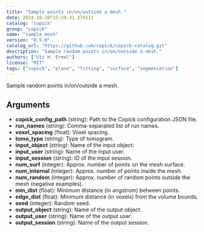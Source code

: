 ```yaml
---
title: "Sample points in/on/outside a mesh."
date: 2024-10-30T15:59:41.576511
catalog: "copick"
group: "copick"
name: "sample_mesh"
version: "0.5.0"
catalog_url: "https://github.com/copick/copick-catalog.git"
description: "Sample random points in/on/outside a mesh."
authors: ["Utz H. Ermel"]
license: "MIT"
tags: ["copick", "plane", "fitting", "surface", "segmentation"]
---
```


Sample random points in/on/outside a mesh.

## Arguments

- **copick_config_path** (string): Path to the Copick configuration JSON file.
- **run_names** (string): Comma-separated list of run names.
- **voxel_spacing** (float): Voxel spacing.
- **tomo_type** (string): Type of tomogram.
- **input_object** (string): Name of the input object.
- **input_user** (string): Name of the input user.
- **input_session** (string): ID of the input session.
- **num_surf** (integer): Approx. number of points on the mesh surface.
- **num_internal** (integer): Approx. number of points inside the mesh.
- **num_random** (integer): Approx. number of random points outside the mesh (negative examples).
- **min_dist** (float): Minimum distance (in angstrom) between points.
- **edge_dist** (float): Minimum distance (in voxels) from the volume bounds.
- **seed** (integer): Random seed.
- **output_object** (string): Name of the output object.
- **output_user** (string): Name of the output user.
- **output_session** (string): Name of the output session.


